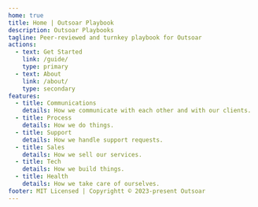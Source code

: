 ```yaml
---
home: true
title: Home | Outsoar Playbook
description: Outsoar Playbooks
tagline: Peer-reviewed and turnkey playbook for Outsoar
actions: 
  - text: Get Started
    link: /guide/
    type: primary
  - text: About
    link: /about/
    type: secondary
features:
  - title: Communications
    details: How we communicate with each other and with our clients.
  - title: Process
    details: How we do things.
  - title: Support
    details: How we handle support requests.
  - title: Sales
    details: How we sell our services.
  - title: Tech
    details: How we build things.
  - title: Health
    details: How we take care of ourselves. 
footer: MIT Licensed | Copyrightt © 2023-present Outsoar
---
```

